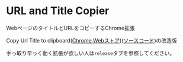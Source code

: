 # URL and Title Copier
WebページのタイトルとURLをコピーするChrome拡張

Copy Url Title to clipboard([Chrome Webストア](https://chrome.google.com/webstore/detail/copy-url-title-to-clipboa/fphedfdnajgljnfadpekgjglaemgkfgb))([ソースコード](https://github.com/ldong/copy_title_url))の改造版

手っ取り早っく動く拡張が欲しい人は`release`タブを参照してください。
